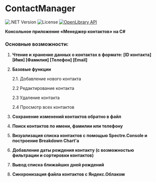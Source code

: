 # ContactManager
![.NET Version](https://img.shields.io/badge/.NET-8.0-purple)
![License](https://img.shields.io/badge/License-MIT-green)
[![OpenLibrary API](https://img.shields.io/badge/API-OpenLibrary-blue)](https://openlibrary.org)

**Консольное приложение «Менеджер контактов» на C#**

### **Основные возможности:**
  1. **Чтение и хранение данных о контактах в формате: [ID контакта] [Имя] [Фамилия] [Телефон] [Email]**
  2. **Базовые функции**

     2.1. Добавление нового контакта

     2.2 Редактирование контакта
     
     2.3 Удаление контакта
     
     2.4 Просмотр всех контактов
     
4. **Сохранение изменений контактов обратно в файл**
5. **Поиск контактов по имени, фамилии или телефону**
6. **Визуализация списка контактов с помощью Spectre.Console и построение Breakdown Chart'а**
7. **Добавление даты рождения контакту (с возможностью фильтрации и сортировки контактов)**
8. **Вывод списка ближайших дней рождений**
9. **Синхронизация файла контактов с Яндекс.Облаком**
